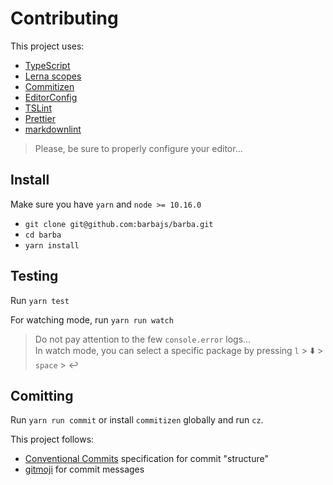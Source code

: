 # Contributing

This project uses:

- [TypeScript](http://www.typescriptlang.org/)
- [Lerna scopes](https://lernajs.io/)
- [Commitizen](http://commitizen.github.io/cz-cli/)
- [EditorConfig](https://editorconfig.org/)
- [TSLint](https://palantir.github.io/tslint/)
- [Prettier](https://prettier.io/)
- [markdownlint](https://github.com/DavidAnson/markdownlint)

> Please, be sure to properly configure your editor…

## Install

Make sure you have `yarn` and `node >= 10.16.0`

- `git clone git@github.com:barbajs/barba.git`
- `cd barba`
- `yarn install`

## Testing

Run `yarn test`

For watching mode, run `yarn run watch`

> Do not pay attention to the few `console.error` logs…<br>
> In watch mode, you can select a specific package by pressing `l` > :arrow_down: > `space` > :leftwards_arrow_with_hook:

## Comitting

Run `yarn run commit` or install `commitizen` globally and run `cz`.

This project follows:

- [Conventional Commits](https://conventionalcommits.org) specification for commit "structure"
- [gitmoji](https://gitmoji.carloscuesta.me/) for commit messages
